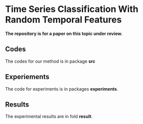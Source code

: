 # Time Series Classification With Random Temporal Features

**The repository is for a paper on this topic under review.**

## Codes
The codes for our method is in package **src**

## Experiements
The code for experiments is in packages **experiments**.

## Results
The experimental results are in fold **result**.
